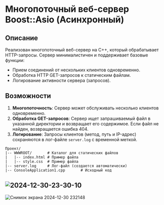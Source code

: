 # Многопоточный веб-сервер Boost::Asio (Асинхронный)

## Описание
Реализован многопоточный веб-сервер на C++, который обрабатывает HTTP-запросы. Сервер минималистичен и поддерживает базовые функции:

- Прием соединений от нескольких клиентов одновременно.
- Обработка HTTP GET-запросов к статическим файлам.
- Логирование активности сервера (запросов).

## Возможности

1. **Многопоточность**: Сервер может обслуживать несколько клиентов одновременно.
2. **Обработка GET-запросов**: Сервер ищет запрашиваемый файл в указанной директории и возвращает его содержимое. Если файл не найден, возвращается ошибка 404.
3. **Логирование**: Запросы клиентов (метод, путь и IP-адрес) сохраняются в лог-файле `server.log` с временной меткой.

```
Проект/
|-- WWWROOT/       # Каталог для статических файлов
|   |-- index.html # Пример файла
|   |-- style.css  # Пример файла
|-- server.log     # Лог-файл (создается автоматически)
|-- ConsoleApplication1.cpp       # Исходный код
```
![2024-12-30-23-30-10](https://github.com/user-attachments/assets/a1dbe67a-ce0a-4c78-b620-ef84dcd53e88)
---
![Снимок экрана 2024-12-30 232148](https://github.com/user-attachments/assets/1fa71cd7-2eb3-4a03-90c3-440d5a0d76f8)
